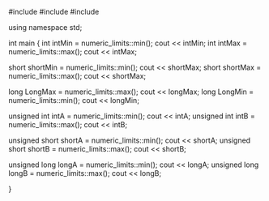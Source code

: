 #include<iostream>
#include<string>
#include<limits>

using namespace std;


int main
{
  int intMin = numeric_limits<int>::min();
  cout << intMin;
  int intMax = numeric_limits<int>::max();
  cout << intMax;
  
  
  short shortMin = numeric_limits<short>::min();
  cout << shortMax;
  short shortMax = numeric_limits<short>::max();
  cout << shortMax;
  
  
  long LongMax = numeric_limits<long>::max();
  cout << longMax;
  long LongMin = numeric_limits<long>::min();
  cout << longMin;
  
  
  unsigned int intA = numeric_limits<unsigned int>::min();
  cout << intA;
  unsigned int intB = numeric_limits<unsigned int>::max();
  cout << intB;

  
  unsigned short shortA = numeric_limits<unsigned short>::min();
  cout << shortA;
  unsigned short shortB = numeric_limits<unsigned short>::max();
  cout << shortB;
  
  
  unsigned long longA = numeric_limits<unsigned long>::min();
  cout << longA;
  unsigned long longB = numeric_limits<unsigned long>::max();
  cout << longB;
  

}
